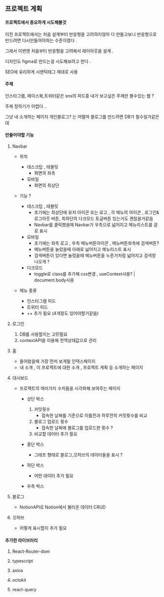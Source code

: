 ## 프로젝트 계획 

#### 프로젝트에서 중요하게 시도해볼것 

이전 프로젝트에서는 처음 설계부터 반응형을 고려햐지않아 다 만들고보니 반응형으로 만드려면 다시만들어야하는 수준이였다 .

그래서 이번엔 처음부터 반응형을 고려해서 레이아웃을 설계 .

디자인도 figma로 만드는걸 시도해보려고 한다 .

SEO에 유리하게 시맨틱태그 제대로 사용

#### 주제 

인스타그램, 페이스북,트위터같은 sns의 피드중 내가 보고싶은 주제만 볼수있는 웹 ? 

주제 정하기가 어렵다 .. 

그냥 내 소개하는 페이지 개인블로그? 는 어떨까 블로그를 만드려면 DB가 필수일거같은데 

#### 만들어야할 기능 

1. Navbar  
    - 위치 
        - 데스크탑 , 태블릿
            + 화면의 좌측 
        - 모바일 
            + 화면의 최상단
    - 기능 ? 
        -  데스크탑 , 태블릿 
            + 초기에는 최상단에 유저 아이콘 또는 로고 , 각 메뉴의 아이콘 , 로그인&로그아웃 버튼, 최하단의 다크모드 토글버튼  있는거도 괜찮을거같음 
            + Navbar를 클릭했을때 Navbar가 우측으로 넓어지고 메뉴리스트를 글로 표시 
        - 모바일 
            + 초기에는 좌측 로고 , 우측 메뉴버튼아이콘 , 메뉴버튼좌측에 검색버튼?
            + 메뉴버튼을 눌렀을때 아래로 넓어지고 메뉴리스트 표시
            + 검색버튼이 있다면 눌렀을때 메뉴버튼을 누른거처럼 넓어지고 검색창나오게 ? 
        - 다크모드 
            + toggle로 class를 추가해 css변경 , useContext사용? | document.body사용

    - 메뉴 종류 
        - 인스타그램 피드 
        - 트위터 피드 
        - ++ 추가 필요 (4개정도 있어야할거같음)
2. 로그인  
    1)  DB를 사용할지는 고민필요 
    2)  contextAPI을 이용해 전역상태값으로 관리
3. 홈
    - 들어왔을때 가장 먼저 보게될 인덱스페이지 
    - 내 소개 , 이 프로젝트에 대한 소개 , 프로젝트 계획 등 소개하는 페이지 


4. 대시보드
    - 프로젝트의 여러가지 수치들을 시각화해 보여주는 페이지 
        - 상단 박스
            1) 커밋횟수 
                + 접속한 날짜를 기준으로 이틀전과 하루전의 커밋횟수를 비교
            2) 블로그 업로드 횟수 
                + 접속한 날짜에 블로그를 업로드한 횟수 ? 
            3) 비교할 데이터 추가 필요 
            
        - 중단 박스
            + 그래프 형태로 블로그,깃허브의 데이터들을 표시 ?
        - 하단 박스
            + 어떤 데이터 추가 필요  
        - 우측 박스 
5. 블로그  
    - NotionAPI로 Notion에서 불러온 데이터 CRUD

6. 깃허브 
    - 어떻게 표시할지 추가 필요 
#### 추가한 라이브러리 

1. React-Router-dom 

2. typescript 

3. axios

4. octokit 

5. react-query